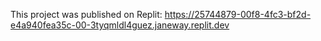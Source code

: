 This project was published on Replit: https://25744879-00f8-4fc3-bf2d-e4a940fea35c-00-3tyqmldl4guez.janeway.replit.dev